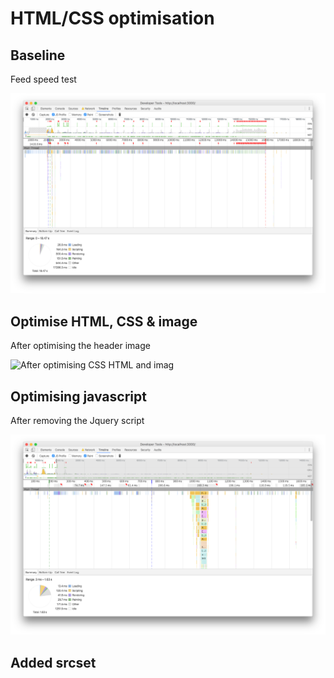 <!-- # HTML/CSS optimisation

## Baseline

Feed speed test
![Feed baseline](/screenshots/master_speed_test-feed.png)

Detail speed test
![Detail baseline](/screenshots/master_speed_test-detail.png)


## Optimise HTML & CSS

Feed speed test
![Feed exercise2](/screenshots/html-css_speed_test-feed.png)

Detail speed test
![Detail exercise2](/screenshots/html-css_speed_test-detail.png)

## Optimise Image

Before optimising the header image
![Before optimising the header image](/screenshots/html-old_image_speed_test-feed.png)

After optimising the header image
![After optimising the header image](/screenshots/new_image_speed_test-feed.png)

After changing icons to inline svg's
![After changing icons to inline svg's](/screenshots/icons_to_svg-speed_test-feed.png)


## Optimising javascript

After removing the Jquery script
![After changing icons to inline svg's](/screenshots/old_image_speed_test-feed.png)



 -->

 # HTML/CSS optimisation

## Baseline

Feed speed test

![Feed baseline](/screenshots/1base.png)



## Optimise HTML, CSS & image

After optimising the header image

![After optimising CSS HTML and imag](/screenshots/2html/css/img.png)



## Optimising javascript

After removing the Jquery script

![Jquery removed](/screenshots/3jquery.png)



## Added srcset










